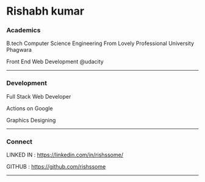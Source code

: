 # Rishabh kumar

### Academics

B.tech Computer Science Engineering From Lovely Professional University Phagwara

Front End Web Development @udacity

-----

### Development


Full Stack Web Developer

Actions on Google

Graphics Designing

-----


### Connect 

LINKED IN : https://linkedin.com/in/rishssome/

GITHUB    : https://github.com/rishssome




-----
